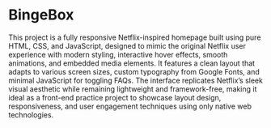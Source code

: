 # BingeBox
This project is a fully responsive Netflix-inspired homepage built using pure HTML, CSS, and JavaScript, designed to mimic the original Netflix user experience with modern styling, interactive hover effects, smooth animations, and embedded media elements. It features a clean layout that adapts to various screen sizes, custom typography from Google Fonts, and minimal JavaScript for toggling FAQs. The interface replicates Netflix’s sleek visual aesthetic while remaining lightweight and framework-free, making it ideal as a front-end practice project to showcase layout design, responsiveness, and user engagement techniques using only native web technologies.
